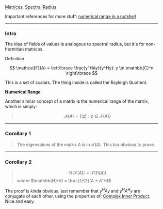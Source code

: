 [Matrices](Matrices.md), [Spectral Radius](Spectral%20Radius.md)

Important references for more stuff: [numerical range in a nutshell](http://www.math.wsu.edu/faculty/tsat/files/short.pdf)

---
### **Intro**

The idea of fields of values is analogous to spectral radius, but it's for non-hermitian matrices. 

Definition 

$$
\mathcal{F}(A) = \left\lbrace
    \frac{y^HAy}{y^Hy}: y \in \mathbb{C}^n
\right\rbrace
$$

This is a set of scalars. The thing inside is called the Rayleigh Quotient. 

**Numerical Range**

Another similar concept of a matrix is the numerical range of the matrix, which is simply: 

> $$
> \mathcal{R}(A) = \left\lbrace
>     |z|: z\in \mathcal{F}(A) 
> \right\rbrace
> $$

---
### **Corollary 1**

> The eigenvalues of the matrix $A$ is in $\mathcal{F}(A)$. This too obvious to prove. 

---
### **Corollary 2**

> $$
> \Re(\mathcal{F}(A)) = \mathcal{F}(\mathbb{H}(A))
> $$ 
> where $\mathbb{H}(A) = \frac{1}{2}(A + A^H)$

The proof is kinda obvious, just remember that $y^H A y$ and $y^HA^Hy$ are conjugate of each other, using the properties of: [Complex Inner Product](Complex%20Inner%20Product.md). Nice and easy. 